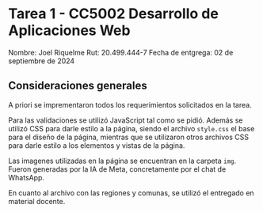 # Tarea 1 - CC5002 Desarrollo de Aplicaciones Web

Nombre: Joel Riquelme
Rut: 20.499.444-7
Fecha de entgrega: 02 de septiembre de 2024

## Consideraciones generales

A priori se imprementaron todos los requerimientos solicitados en la tarea.

Para las validaciones se utilizó JavaScript tal como se pidió. Además se utilizó CSS para darle estilo a la página, siendo el archivo `style.css` el base para el diseño de la página, mientras que se utilizaron otros archivos CSS para darle estilo a los elementos y vistas de la página.

Las imagenes utilizadas en la página se encuentran en la carpeta `img`. Fueron generadas por la IA de Meta, concretamente por el chat de WhatsApp.

En cuanto al archivo con las regiones y comunas, se utilizó el entregado en material docente.